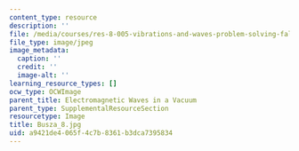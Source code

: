 ```yaml
---
content_type: resource
description: ''
file: /media/courses/res-8-005-vibrations-and-waves-problem-solving-fall-2012/a9421de4065f4c7b8361b3dca7395834_Busza_8.jpg
file_type: image/jpeg
image_metadata:
  caption: ''
  credit: ''
  image-alt: ''
learning_resource_types: []
ocw_type: OCWImage
parent_title: Electromagnetic Waves in a Vacuum
parent_type: SupplementalResourceSection
resourcetype: Image
title: Busza_8.jpg
uid: a9421de4-065f-4c7b-8361-b3dca7395834
---
```

